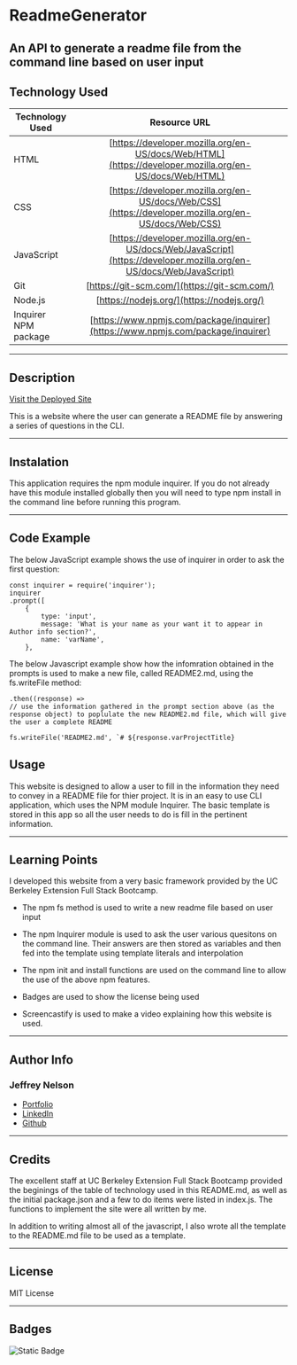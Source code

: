 # ReadmeGenerator
An API to generate a readme file from the command line based on user input
---

## Technology Used 

| Technology Used         | Resource URL           | 
| ------------- |:-------------:| 
| HTML    | [https://developer.mozilla.org/en-US/docs/Web/HTML](https://developer.mozilla.org/en-US/docs/Web/HTML) | 
| CSS     | [https://developer.mozilla.org/en-US/docs/Web/CSS](https://developer.mozilla.org/en-US/docs/Web/CSS)      |
| JavaScript     | [https://developer.mozilla.org/en-US/docs/Web/JavaScript](https://developer.mozilla.org/en-US/docs/Web/JavaScript)      |   
| Git | [https://git-scm.com/](https://git-scm.com/)     |    
| Node.js | [https://nodejs.org/](https://nodejs.org/)     |
| Inquirer NPM package | [https://www.npmjs.com/package/inquirer](https://www.npmjs.com/package/inquirer)     |

---

## Description

[Visit the Deployed Site](https://jeffreydne.github.io/ReadmeGenerator)

This is a website where the user can generate a README file by answering a series of questions in the CLI. 

---

## Instalation

This application requires the npm module inquirer. If you do not already have this module installed globally then you will need to type npm install in the command line before running this program.  


---

## Code Example

The below JavaScript example shows the use of inquirer in order to ask the first question:

```JS
const inquirer = require('inquirer');
inquirer
.prompt([
    {
        type: 'input',
        message: 'What is your name as your want it to appear in Author info section?',
        name: 'varName',
    },
```
The below Javascript example show how the infomration obtained in the prompts is used to make a new file, called README2.md, using the fs.writeFile method: 

```JS
.then((response) => 
// use the information gathered in the prompt section above (as the response object) to poplulate the new README2.md file, which will give the user a complete README

fs.writeFile('README2.md', `# ${response.varProjectTitle}

```
## Usage

This website is designed to allow a user to fill in the information they need to convey in a README file for thier project. It is in an easy to use CLI application, which uses the NPM module Inquirer. The basic template is stored in this app so all the user needs to do is fill in the pertinent information. 

---

## Learning Points

I developed this website from a very basic framework provided by the UC Berkeley Extension Full Stack Bootcamp. 

* The npm fs method is used to write a new readme file based on user input

*  The npm Inquirer module is used to ask the user various quesitons on the command line. Their answers are then stored as variables and then fed into the template using template literals and interpolation

*  The npm init and install functions are used on the command line to allow the use of the above npm features. 

*  Badges are used to show the license being used

*  Screencastify is used to make a video explaining how this website is used. 

---

## Author Info

### Jeffrey Nelson


* [Portfolio](https://jeffreydne.github.io/Jeff-Nelson-Portfolio/)
* [LinkedIn](https://www.linkedin.com/in/jeffrey-nelson13/)
* [Github](https://github.com/Jeffreydne)

---
## Credits

 The excellent staff at UC Berkeley Extension Full Stack Bootcamp provided the beginings of the table of technology used in this README.md, as well as the initial package.json and a few to do items were listed in index.js. The functions to implement the site were all written by me. 
 
 In addition to writing almost all of the javascript, I also wrote all the template to the README.md file to be used as a template.

---

## License

MIT License

---

## Badges
![Static Badge](https://img.shields.io/badge/License-MIT_License-blue)
